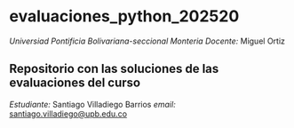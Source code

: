 # evaluaciones_python_202520
*Universiad Pontificia Bolivariana-seccional Monteria*
*Docente:* Miguel Ortiz 
## Repositorio con las soluciones de las evaluaciones del curso 
*Estudiante:* Santiago Villadiego Barrios 
*email:* santiago.villadiego@upb.edu.co
